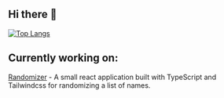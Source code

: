 ## Hi there 👋

<!--
![Eric's GitHub stats](https://github-readme-stats.vercel.app/api?username=eric-k-chu&show_icons=true&theme=radical)
-->

[![Top Langs](https://github-readme-stats.vercel.app/api/top-langs/?username=eric-k-chu)](https://github.com/eric-k-chu/github-readme-stats)

## Currently working on:
[Randomizer](https://github.com/eric-k-chu/Randomizer) - A small react application built with TypeScript and Tailwindcss for randomizing a list of names.
